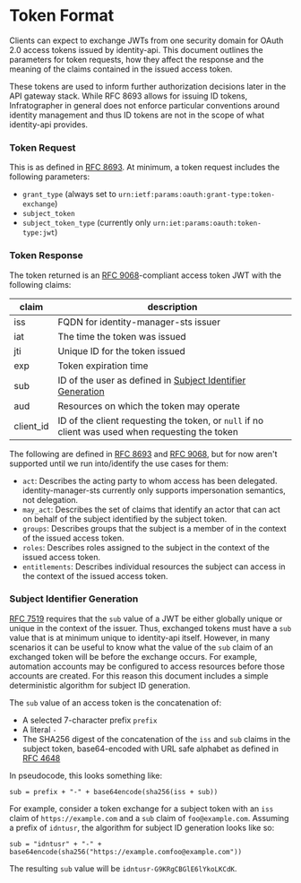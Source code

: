 # Token Format

Clients can expect to exchange JWTs from one security domain for OAuth 2.0 access tokens issued by identity-api. This document outlines the parameters for token requests, how they affect the response and the meaning of the claims contained in the issued access token.

These tokens are used to inform further authorization decisions later in the API gateway stack. While RFC 8693 allows for issuing ID tokens, Infratographer in general does not enforce particular conventions around identity management and thus ID tokens are not in the scope of what identity-api provides.

### Token Request

This is as defined in [RFC 8693][rfc-8693]. At minimum, a token request includes the following parameters:

- `grant_type` (always set to `urn:ietf:params:oauth:grant-type:token-exchange`)
- `subject_token`
- `subject_token_type` (currently only `urn:iet:params:oauth:token-type:jwt`)

### Token Response

The token returned is an [RFC 9068][rfc-9068]-compliant access token JWT with the following claims:

| claim     | description                                                                                      |
|-----------|--------------------------------------------------------------------------------------------------|
| iss       | FQDN for identity-manager-sts issuer                                                             |
| iat       | The time the token was issued                                                                    |
| jti       | Unique ID for the token issued                                                                   |
| exp       | Token expiration time                                                                            |
| sub       | ID of the user as defined in [Subject Identifier Generation](#subject-identifier-generation)     |
| aud       | Resources on which the token may operate                                                         |
| client_id | ID of the client requesting the token, or `null` if no client was used when requesting the token |

The following are defined in [RFC 8693][rfc-8693] and [RFC 9068][rfc-9068], but for now aren't supported until we run into/identify the use cases for them:

- `act`: Describes the acting party to whom access has been delegated. identity-manager-sts currently only supports impersonation semantics, not delegation.
- `may_act`: Describes the set of claims that identify an actor that can act on behalf of the subject identified by the subject token.
- `groups`: Describes groups that the subject is a member of in the context of the issued access token.
- `roles`: Describes roles assigned to the subject in the context of the issued access token.
- `entitlements`: Describes individual resources the subject can access in the context of the issued access token.

### Subject Identifier Generation

[RFC 7519][rfc-7519] requires that the `sub` value of a JWT be either globally unique or unique in the context of the issuer. Thus, exchanged tokens must have a `sub` value that is at minimum unique to identity-api itself. However, in many scenarios it can be useful to know what the value of the `sub` claim of an exchanged token will be before the exchange occurs. For example, automation accounts may be configured to access resources before those accounts are created. For this reason this document includes a simple deterministic algorithm for subject ID generation.

The `sub` value of an access token is the concatenation of:

* A selected 7-character prefix `prefix`
* A literal `-`
* The SHA256 digest of the concatenation of the `iss` and `sub` claims in the subject token, base64-encoded with URL safe alphabet as defined in [RFC 4648][rfc-4648]

In pseudocode, this looks something like:

```
sub = prefix + "-" + base64encode(sha256(iss + sub))
```

For example, consider a token exchange for a subject token with an `iss` claim of `https://example.com` and a `sub` claim of `foo@example.com`. Assuming a prefix of `idntusr`, the algorithm for subject ID generation looks like so:

```
sub = "idntusr" + "-" + base64encode(sha256("https://example.comfoo@example.com"))
```

The resulting `sub` value will be `idntusr-G9KRgCBGlE6lYkoLKCdK`.

[rfc-4648]: https://www.rfc-editor.org/rfc/rfc4648.html#section-5
[rfc-7519]: https://www.rfc-editor.org/rfc/rfc7519#section-4.1.2
[rfc-8693]: https://www.rfc-editor.org/rfc/rfc8693.html
[rfc-9068]: https://www.rfc-editor.org/rfc/rfc9068.html

